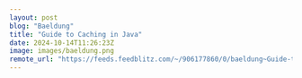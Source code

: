 ```yaml
---
layout: post
blog: "Baeldung"
title: "Guide to Caching in Java"
date: 2024-10-14T11:26:23Z
image: images/baeldung.png
remote_url: "https://feeds.feedblitz.com/~/906177860/0/baeldung~Guide-to-Caching-in-Java"
---
```

